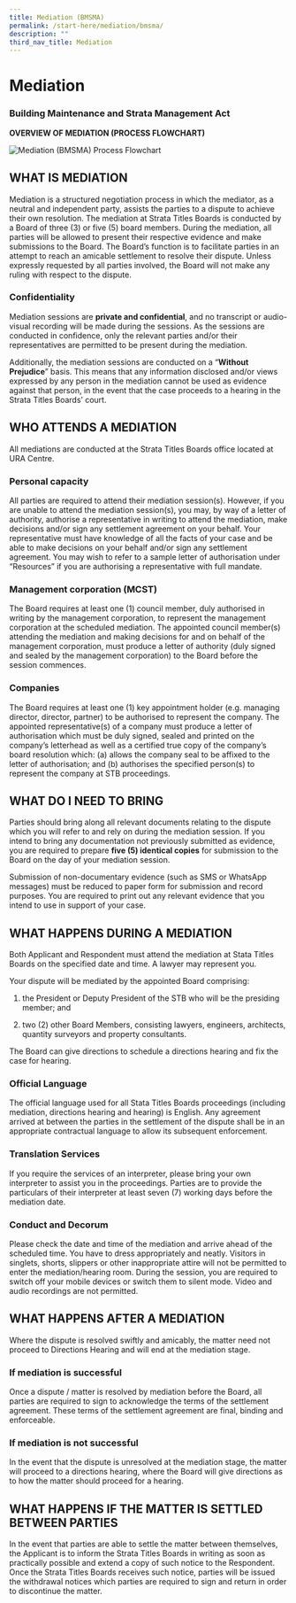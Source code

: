 ```yaml
---
title: Mediation (BMSMA)
permalink: /start-here/mediation/bmsma/
description: ""
third_nav_title: Mediation
---
```

# Mediation

### Building Maintenance and Strata Management Act

  

**OVERVIEW OF MEDIATION (PROCESS FLOWCHART)**


![Mediation (BMSMA) Process Flowchart](https://www.stratatb.gov.sg/public-data/image/mediation/bmsma-flowchart.png "Mediation (BMSMA) Process Flowchart")

## WHAT IS MEDIATION

Mediation is a structured negotiation process in which the mediator, as a neutral and independent party, assists the parties to a dispute to achieve their own resolution. The mediation at Strata Titles Boards is conducted by a Board of three (3) or five (5) board members. During the mediation, all parties will be allowed to present their respective evidence and make submissions to the Board. The Board’s function is to facilitate parties in an attempt to reach an amicable settlement to resolve their dispute. Unless expressly requested by all parties involved, the Board will not make any ruling with respect to the dispute.

### Confidentiality

Mediation sessions are **private and confidential**, and no transcript or audio-visual recording will be made during the sessions. As the sessions are conducted in confidence, only the relevant parties and/or their representatives are permitted to be present during the mediation.

Additionally, the mediation sessions are conducted on a “**Without Prejudice**” basis. This means that any information disclosed and/or views expressed by any person in the mediation cannot be used as evidence against that person, in the event that the case proceeds to a hearing in the Strata Titles Boards’ court.

## WHO ATTENDS A MEDIATION

All mediations are conducted at the Strata Titles Boards office located at URA Centre.

### Personal capacity

All parties are required to attend their mediation session(s). However, if you are unable to attend the mediation session(s), you may, by way of a letter of authority, authorise a representative in writing to attend the mediation, make decisions and/or sign any settlement agreement on your behalf. Your representative must have knowledge of all the facts of your case and be able to make decisions on your behalf and/or sign any settlement agreement. You may wish to refer to a sample letter of authorisation under “Resources” if you are authorising a representative with full mandate.

### Management corporation (MCST)

The Board requires at least one (1) council member, duly authorised in writing by the management corporation, to represent the management corporation at the scheduled mediation. The appointed council member(s) attending the mediation and making decisions for and on behalf of the management corporation, must produce a letter of authority (duly signed and sealed by the management corporation) to the Board before the session commences.

### Companies

The Board requires at least one (1) key appointment holder (e.g. managing director, director, partner) to be authorised to represent the company. The appointed representative(s) of a company must produce a letter of authorisation which must be duly signed, sealed and printed on the company’s letterhead as well as a certified true copy of the company’s board resolution which: (a) allows the company seal to be affixed to the letter of authorisation; and (b) authorises the specified person(s) to represent the company at STB proceedings.

## WHAT DO I NEED TO BRING

Parties should bring along all relevant documents relating to the dispute which you will refer to and rely on during the mediation session. If you intend to bring any documentation not previously submitted as evidence, you are required to prepare **five (5) identical copies** for submission to the Board on the day of your mediation session.

Submission of non-documentary evidence (such as SMS or WhatsApp messages) must be reduced to paper form for submission and record purposes. You are required to print out any relevant evidence that you intend to use in support of your case.

## WHAT HAPPENS DURING A MEDIATION

Both Applicant and Respondent must attend the mediation at Stata Titles Boards on the specified date and time. A lawyer may represent you.

Your dispute will be mediated by the appointed Board comprising:

1.  the President or Deputy President of the STB who will be the presiding member; and
    
2.  two (2) other Board Members, consisting lawyers, engineers, architects, quantity surveyors and property consultants.
    

The Board can give directions to schedule a directions hearing and fix the case for hearing.

### Official Language

The official language used for all Stata Titles Boards proceedings (including mediation, directions hearing and hearing) is English. Any agreement arrived at between the parties in the settlement of the dispute shall be in an appropriate contractual language to allow its subsequent enforcement.

### Translation Services

If you require the services of an interpreter, please bring your own interpreter to assist you in the proceedings. Parties are to provide the particulars of their interpreter at least seven (7) working days before the mediation date.

### Conduct and Decorum

Please check the date and time of the mediation and arrive ahead of the scheduled time. You have to dress appropriately and neatly. Visitors in singlets, shorts, slippers or other inappropriate attire will not be permitted to enter the mediation/hearing room. During the session, you are required to switch off your mobile devices or switch them to silent mode. Video and audio recordings are not permitted.

## WHAT HAPPENS AFTER A MEDIATION

Where the dispute is resolved swiftly and amicably, the matter need not proceed to Directions Hearing and will end at the mediation stage.

### If mediation is successful

Once a dispute / matter is resolved by mediation before the Board, all parties are required to sign to acknowledge the terms of the settlement agreement. These terms of the settlement agreement are final, binding and enforceable.

### If mediation is not successful

In the event that the dispute is unresolved at the mediation stage, the matter will proceed to a directions hearing, where the Board will give directions as to how the matter should proceed for a hearing.

## WHAT HAPPENS IF THE MATTER IS SETTLED BETWEEN PARTIES

In the event that parties are able to settle the matter between themselves, the Applicant is to inform the Strata Titles Boards in writing as soon as practically possible and extend a copy of such notice to the Respondent. Once the Strata Titles Boards receives such notice, parties will be issued the withdrawal notices which parties are required to sign and return in order to discontinue the matter.